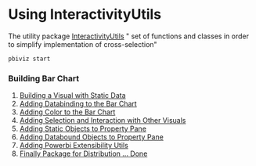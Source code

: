 # Using InteractivityUtils

The utility package [InteractivityUtils](https://github.com/Microsoft/powerbi-visuals-utils-interactivityutils) " set of functions and classes in order to simplify implementation of cross-selection" 

```
pbiviz start
```

### Building Bar Chart
1. [Building a Visual with Static Data](Tutorial/StaticVisual.md)
2. [Adding Databinding to the Bar Chart](Tutorial/DataBinding.md)
3. [Adding Color to the Bar Chart](Tutorial/ColorPalette.md)
4. [Adding Selection and Interaction with Other Visuals](Tutorial/Selection.md)
5. [Adding Static Objects to Property Pane](Tutorial/StaticObjects.md)
6. [Adding Databound Objects to Property Pane](Tutorial/DataBoundObjects.md)
7. [Adding Powerbi Extensibility Utils](Tutorial/ExtensibilityUtils.md)
8. [Finally Package for Distribution ... Done](https://github.com/Microsoft/PowerBI-visuals/blob/master/tools/usage.md#packaging-your-visual-for-distribution)

